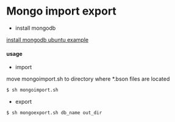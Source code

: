 # Mongo import export

* install mongodb

[install mongodb ubuntu example](https://docs.mongodb.com/manual/tutorial/install-mongodb-on-ubuntu/)

#### usage

* import

move mongoimport.sh to directory where *.bson files are located

```bash
$ sh mongoimport.sh
```

* export

```bash
$ sh mongoexport.sh db_name out_dir
```
